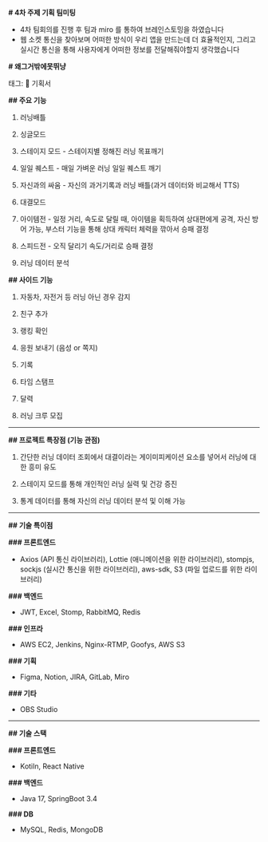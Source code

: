 **# 4차 주제 기획 팀미팅**

- 4차 팀회의를 진행 후 팀과 miro 를 통하여 브레인스토밍을 하였습니다
- 웹 소켓 통신을 찾아보며 어떠한 방식이 우리 앱을 만드는데 더 효율적인지, 그리고 실시간 통신을 통해 사용자에게 어떠한 정보를 전달해줘야할지 생각했습니다

**# 왜그거밖에못뛰냥**

태그: 📒 기획서

**## 주요 기능**

1. 러닝배틀

1. 싱글모드

1. 스테이지 모드 - 스테이지별 정해진 러닝 목표깨기

2. 일일 퀘스트 - 매일 가벼운 러닝 일일 퀘스트 깨기

3. 자신과의 싸움 - 자신의 과거기록과 러닝 배틀(과거 데이터와 비교해서 TTS)

2. 대결모드

1. 아이템전 - 일정 거리, 속도로 달릴 때, 아이템을 획득하여 상대편에게 공격, 자신 방어 가능, 부스터 기능을 통해 상대 캐릭터 체력을 깎아서 승패 결정

2. 스피드전 - 오직 달리기 속도/거리로 승패 결정

2. 러닝 데이터 분석

**## 사이드 기능**

1. 자동차, 자전거 등 러닝 아닌 경우 감지

2. 친구 추가

1. 랭킹 확인

2. 응원 보내기 (음성 or 쪽지)

3. 기록

1. 타임 스탬프

2. 달력

4. 러닝 크루 모집

- --

**## 프로젝트 특장점 (기능 관점)**

1. 간단한 러닝 데이터 조회에서 대결이라는 게이미피케이션 요소를 넣어서 러닝에 대한 흥미 유도

2. 스테이지 모드를 통해 개인적인 러닝 실력 및 건강 증진

3. 통계 데이터를 통해 자신의 러닝 데이터 분석 및 이해 가능

- --

**## 기술 특이점**

**### 프론트엔드**

- Axios (API 통신 라이브러리), Lottie (애니메이션을 위한 라이브러리), stompjs, sockjs (실시간 통신을 위한 라이브러리), aws-sdk, S3 (파일 업로드를 위한 라이브러리)

**### 백엔드**

- JWT, Excel, Stomp, RabbitMQ, Redis

**### 인프라**

- AWS EC2, Jenkins, Nginx-RTMP, Goofys, AWS S3

**### 기획**

- Figma, Notion, JIRA, GitLab, Miro

**### 기타**

- OBS Studio
- --

**## 기술 스택**

**### 프론트엔드**

- Kotiln, React Native

**### 백엔드**

- Java 17, SpringBoot 3.4

**### DB**

- MySQL, Redis, MongoDB